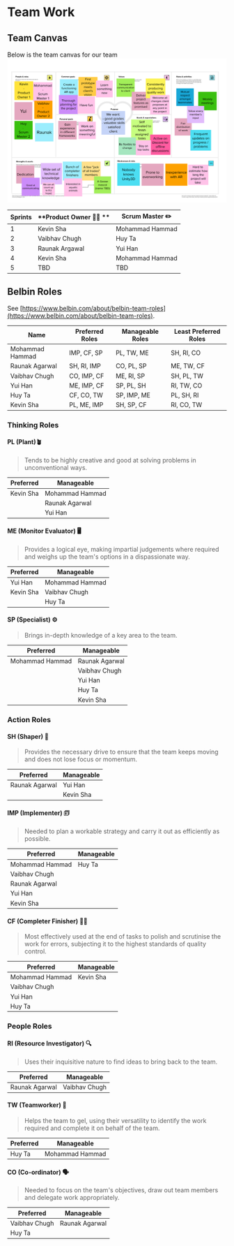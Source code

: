 # Team Work

## Team Canvas
Below is the team canvas for our team
![TeamCanvas](../images/teamcanvas2.png)

| **Sprints** | **Product Owner 🧑‍💼 ** | **Scrum Master ✏️** |
| ------------| ------------------| -----------------| 
| 1 | Kevin Sha      | Mohammad Hammad          |
| 2 | Vaibhav Chugh         | Huy Ta         |
| 3 | Raunak Argawal        | Yui Han          | 
| 4 | Kevin Sha         | Mohammad Hammad       |
| 5 | TBD      | TBD         | 


## Belbin Roles
See [https://www.belbin.com/about/belbin-team-roles](https://www.belbin.com/about/belbin-team-roles).

| **Name**        | **Preferred Roles** | **Manageable Roles** | **Least Preferred Roles** |
| --------------- | ------------------- | -------------------- | ------------------------- |
| Mohammad Hammad | IMP, CF, SP         | PL, TW, ME           | SH, RI, CO                |
| Raunak Agarwal  | SH, RI, IMP         | CO, PL, SP           | ME, TW, CF                |
| Vaibhav Chugh   | CO, IMP, CF         | ME, RI, SP           | SH, PL, TW                |
| Yui Han        | ME, IMP, CF         | SP, PL, SH           | RI, TW, CO                |
| Huy Ta          | CF, CO, TW          | SP, IMP, ME          | PL, SH, RI                |
| Kevin Sha       | PL, ME, IMP         | SH, SP, CF           | RI, CO, TW                |

### Thinking Roles

#### PL (Plant)🪴

> Tends to be highly creative and good at solving problems in unconventional ways.

| **Preferred** | **Manageable**  |
| ------------- | --------------- |
| Kevin Sha     | Mohammad Hammad |
|               | Raunak Agarwal  |
|               | Yui Han        |

#### ME (Monitor Evaluator) 🖥️

> Provides a logical eye, making impartial judgements where required and weighs up the team's options in a dispassionate way.

| **Preferred** | **Manageable**  |
| ------------- | --------------- |
| Yui Han      | Mohammad Hammad |
| Kevin Sha     | Vaibhav Chugh   |
|               | Huy Ta          |

#### SP (Specialist) ⚙️

> Brings in-depth knowledge of a key area to the team.

| **Preferred**   | **Manageable**  |
| --------------- | --------------- |
| Mohammad Hammad | Raunak Agarwal  |
|                 | Vaibhav Chugh   |
|                 | Yui Han        |
|                 | Huy Ta          |
|                 | Kevin Sha       |

### Action Roles

#### SH (Shaper) 🔧

> Provides the necessary drive to ensure that the team keeps moving and does not lose focus or momentum.

| **Preferred**   | **Manageable**  |
| --------------- | --------------- |
| Raunak Agarwal  | Yui Han         |
|                 | Kevin Sha       |

#### IMP (Implementer) 🗊

> Needed to plan a workable strategy and carry it out as efficiently as possible.

| **Preferred**   | **Manageable**  |
| --------------- | --------------- |
| Mohammad Hammad | Huy Ta          |
| Vaibhav Chugh   |                 |
| Raunak Agarwal  |                 |
| Yui Han        |                 |
| Kevin Sha       |                 |

#### CF (Completer Finisher) 🏃‍♂️

> Most effectively used at the end of tasks to polish and scrutinise the work for errors, subjecting it to the highest standards of quality control.

| **Preferred**   | **Manageable**  |
| --------------- | --------------- |
| Mohammad Hammad | Kevin Sha       |
| Vaibhav Chugh   |                 |
| Yui Han        |                 |
| Huy Ta          |                 |

### People Roles

#### RI (Resource Investigator) 🔍

> Uses their inquisitive nature to find ideas to bring back to the team. 

| **Preferred**  | **Manageable**  |
| -------------- | --------------- |
| Raunak Agarwal | Vaibhav Chugh   |

#### TW (Teamworker) 🤝

> Helps the team to gel, using their versatility to identify the work required and complete it on behalf of the team.

| **Preferred** | **Manageable**  |
| ------------- | --------------- |
| Huy Ta        | Mohammad Hammad |

#### CO (Co-ordinator) 🗣️

> Needed to focus on the team's objectives, draw out team members and delegate work appropriately.

| **Preferred** | **Manageable**  |
| ------------- | --------------- |
| Vaibhav Chugh | Raunak Agarwal  |
| Huy Ta        |                 |
